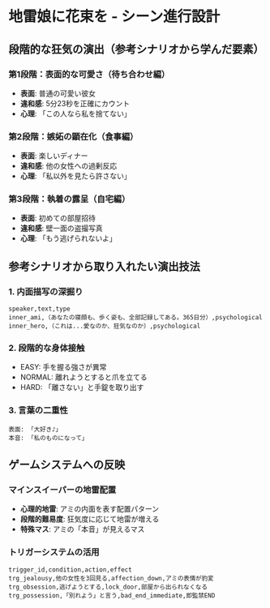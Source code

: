 # 地雷娘に花束を - シーン進行設計

## 段階的な狂気の演出（参考シナリオから学んだ要素）

### 第1段階：表面的な可愛さ（待ち合わせ編）
- **表面**: 普通の可愛い彼女
- **違和感**: 5分23秒を正確にカウント
- **心理**: 「この人なら私を捨てない」

### 第2段階：嫉妬の顕在化（食事編）
- **表面**: 楽しいディナー
- **違和感**: 他の女性への過剰反応
- **心理**: 「私以外を見たら許さない」

### 第3段階：執着の露呈（自宅編）
- **表面**: 初めての部屋招待
- **違和感**: 壁一面の盗撮写真
- **心理**: 「もう逃げられないよ」

## 参考シナリオから取り入れたい演出技法

### 1. 内面描写の深掘り
```csv
speaker,text,type
inner_ami,（あなたの寝顔も、歩く姿も、全部記録してある。365日分）,psychological
inner_hero,（これは...愛なのか、狂気なのか）,psychological
```

### 2. 段階的な身体接触
- EASY: 手を握る強さが異常
- NORMAL: 離れようとすると爪を立てる
- HARD: 「離さない」と手錠を取り出す

### 3. 言葉の二重性
```
表面: 「大好き♪」
本音: 「私のものになって」
```

## ゲームシステムへの反映

### マインスイーパーの地雷配置
- **心理的地雷**: アミの内面を表す配置パターン
- **段階的難易度**: 狂気度に応じて地雷が増える
- **特殊マス**: アミの「本音」が見えるマス

### トリガーシステムの活用
```csv
trigger_id,condition,action,effect
trg_jealousy,他の女性を3回見る,affection_down,アミの表情が豹変
trg_obsession,逃げようとする,lock_door,部屋から出られなくなる
trg_possession,「別れよう」と言う,bad_end_immediate,即監禁END
```